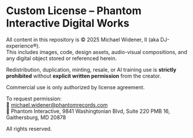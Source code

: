 # Custom License – Phantom Interactive Digital Works

All content in this repository is © 2025 Michael Widener, II (aka DJ-experience®).  
This includes images, code, design assets, audio-visual compositions, and any digital object stored or referenced herein.

Redistribution, duplication, minting, resale, or AI training use is **strictly prohibited** without **explicit written permission** from the creator.

Commercial use is only authorized by license agreement.

To request permission:  
📧 michael.widener@phantomrecords.com  
📍 Phantom Interactive, 9841 Washingtonian Blvd, Suite 220 PMB 16, Gaithersburg, MD 20878

All rights reserved.
